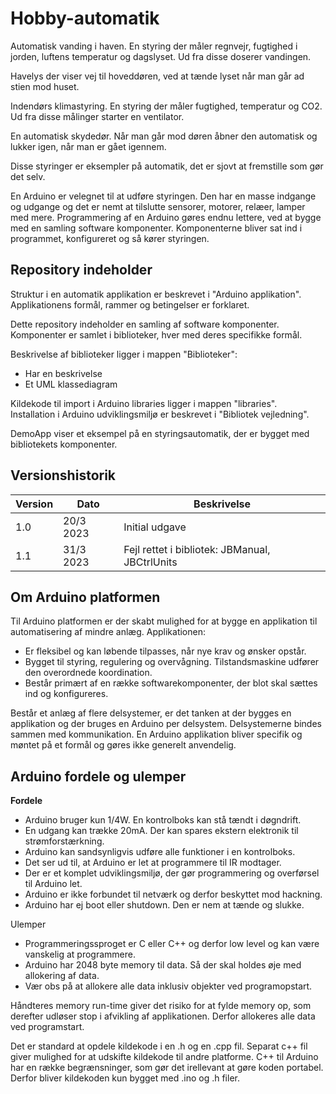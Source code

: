# Hobby-automatik
Automatisk vanding i haven. En styring der måler regnvejr, fugtighed i jorden, luftens temperatur og dagslyset. Ud fra disse doserer vandingen.

Havelys der viser vej til hoveddøren, ved at tænde lyset når man går ad stien mod huset.

Indendørs klimastyring. En styring der måler fugtighed, temperatur og CO2. Ud fra disse målinger starter en ventilator.

En automatisk skydedør. Når man går mod døren åbner den automatisk og lukker igen, når man er gået igennem.

Disse styringer er eksempler på automatik, det er sjovt at fremstille som gør det selv.

En Arduino er velegnet til at udføre styringen. Den har en masse indgange og udgange og det er nemt at tilslutte sensorer, motorer, relæer, lamper med mere.
Programmering af en Arduino gøres endnu lettere, ved at bygge med en samling software komponenter. Komponenterne bliver sat ind i programmet, konfigureret og så kører styringen.
## Repository indeholder
Struktur i en automatik applikation er beskrevet i "Arduino applikation". Applikationens formål, rammer og betingelser er forklaret.

Dette repository indeholder en samling af software komponenter. Komponenter er samlet i biblioteker, hver med deres specifikke formål.

Beskrivelse af biblioteker ligger i mappen "Biblioteker":
- Har en beskrivelse
- Et UML klassediagram

Kildekode til import i Arduino libraries ligger i mappen "libraries".<br />Installation i Arduino udviklingsmiljø er beskrevet i "Bibliotek vejledning".

DemoApp viser et eksempel på en styringsautomatik, der er bygget med bibliotekets komponenter.

## Versionshistorik
| Version      | Dato |Beskrivelse |
| ----------- | ----------- |----------- |
| 1.0     | 20/3 2023       |Initial udgave       |
| 1.1   | 31/3 2023 | Fejl rettet i bibliotek: JBManual, JBCtrlUnits        |

## Om Arduino platformen
Til Arduino platformen er der skabt mulighed for at bygge en applikation til automatisering af mindre anlæg.
Applikationen:
- Er fleksibel og kan løbende tilpasses, når nye krav og ønsker opstår.
- Bygget til styring, regulering og overvågning. Tilstandsmaskine udfører den overordnede koordination.
- Består primært af en række softwarekomponenter, der blot skal sættes ind og konfigureres.
	
Består et anlæg af flere delsystemer, er det tanken at der bygges en applikation og der bruges en Arduino per delsystem. Delsystemerne bindes sammen med kommunikation. En Arduino applikation bliver specifik og møntet på et formål og gøres ikke generelt anvendelig.

## Arduino fordele og ulemper
**Fordele**
- Arduino bruger kun 1/4W. En kontrolboks kan stå tændt i døgndrift.
- En udgang kan trække 20mA. Der kan spares ekstern elektronik til strømforstærkning.
- Arduino kan sandsynligvis udføre alle funktioner i en kontrolboks.
- Det ser ud til, at Arduino er let at programmere til IR modtager.
- Der er et komplet udviklingsmiljø, der gør programmering og overførsel til Arduino let.
- Arduino er ikke forbundet til netværk og derfor beskyttet mod hackning.
- Arduino har ej boot eller shutdown. Den er nem at tænde og slukke.
 
Ulemper
- Programmeringssproget er C eller C++ og derfor low level og kan være vanskelig at programmere.
- Arduino har 2048 byte memory til data. Så der skal holdes øje med allokering af data.
- Vær obs på at allokere alle data inklusiv objekter ved programopstart.

Håndteres memory run-time giver det risiko for at fylde memory op, som derefter udløser stop i afvikling af applikationen. Derfor allokeres alle data ved programstart.

Det er standard at opdele kildekode i en <navn>.h og en  <navn>.cpp fil. Separat c++ fil giver mulighed for at udskifte kildekode til andre platforme. C++ til Arduino har en række begrænsninger, som gør det irellevant at gøre koden portabel. Derfor bliver kildekoden kun bygget med <navn>.ino og <navn>.h filer.
